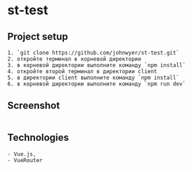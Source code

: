 # st-test

## Project setup
```
1. `git clone https://github.com/johnwyer/st-test.git`
2. откройте терминал в корневой директории
3. в корневой директории выполните команду `npm install`
4. откройте второй терминал в директории client
5. в директории client выполните команду `npm install`
6. в корневой директории выполните команду `npm run dev`
```

## Screenshot
<img src="https://johnwyer.github.io/formula/test.jpg" alt="" />

## Technologies
	- Vue.js, 
	- VueRouter
